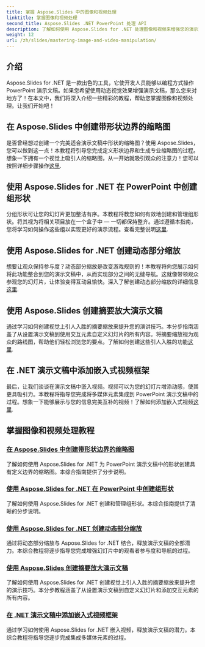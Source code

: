 ```yaml
---
title: 掌握 Aspose.Slides 中的图像和视频处理
linktitle: 掌握图像和视频处理
second_title: Aspose.Slides .NET PowerPoint 处理 API
description: 了解如何使用 Aspose.Slides for .NET 处理图像和视频来增强您的演示文稿。本综合指南涵盖了分步教程。
weight: 12
url: /zh/slides/mastering-image-and-video-manipulation/
---
```

## 介绍

Aspose.Slides for .NET 是一款出色的工具，它使开发人员能够以编程方式操作 PowerPoint 演示文稿。如果您希望使用动态视觉效果增强演示文稿，那么您来对地方了！在本文中，我们将深入介绍一些精彩的教程，帮助您掌握图像和视频处理。让我们开始吧！

## 在 Aspose.Slides 中创建带形状边界的缩略图

是否曾经想过创建一个完美适合演示文稿中形状的缩略图？使用 Aspose.Slides，您可以做到这一点！本教程将引导您完成定义形状边界和生成专业缩略图的过程。想象一下拥有一个视觉上吸引人的缩略图，从一开始就吸引观众的注意力！您可以按照详细步骤操作[这里](./create-thumbnail-bounds-shape/).

## 使用 Aspose.Slides for .NET 在 PowerPoint 中创建组形状

分组形状可让您的幻灯片更加整洁有序。本教程将教您如何有效地创建和管理组形状。将其视为将相关项目放在一个盒子中 — 一切都保持整齐。通过遵循本指南，您将学习如何操作这些组以实现更好的演示流程。查看完整说明[这里](./create-group-shapes/).

## 使用 Aspose.Slides for .NET 创建动态部分缩放

想要让观众保持参与度？动态部分缩放是改变游戏规则的！本教程将向您展示如何将此功能整合到您的演示文稿中，从而实现部分之间的无缝导航。这就像带领观众参观您的幻灯片，让体验变得互动且愉快。深入了解创建动态部分缩放的详细信息[这里](./create-dynamic-section-zoom/).

## 使用 Aspose.Slides 创建摘要放大演示文稿

通过学习如何创建视觉上引人入胜的摘要缩放来提升您的演讲技巧。本分步指南涵盖了从设置演示文稿到使用交互元素自定义幻灯片的所有内容。将摘要缩放视为观众的路线图，帮助他们轻松浏览您的要点。了解如何创建这些引人入胜的功能[这里](./create-summary-zoom/).

## 在 .NET 演示文稿中添加嵌入式视频框架

最后，让我们谈谈在演示文稿中嵌入视频。视频可以为您的幻灯片增添动感，使其更具吸引力。本教程将指导您完成将多媒体元素集成到 PowerPoint 演示文稿中的过程。想象一下能够展示与您的信息完美互补的视频！了解如何添加嵌入式视频[这里](./add-embedded-videos-frame/).

## 掌握图像和视频处理教程
### [在 Aspose.Slides 中创建带形状边界的缩略图](./create-thumbnail-bounds-shape/)
了解如何使用 Aspose.Slides for .NET 为 PowerPoint 演示文稿中的形状创建具有定义边界的缩略图。本综合指南提供了分步说明。
### [使用 Aspose.Slides for .NET 在 PowerPoint 中创建组形状](./create-group-shapes/)
了解如何使用 Aspose.Slides for .NET 创建和管理组形状。本综合指南提供了清晰的分步说明。
### [使用 Aspose.Slides for .NET 创建动态部分缩放](./create-dynamic-section-zoom/)
通过将动态部分缩放与 Aspose.Slides for .NET 结合，释放演示文稿的全部潜力。本综合教程将逐步指导您完成增强幻灯片中的观看者参与度和导航的过程。
### [使用 Aspose.Slides 创建摘要放大演示文稿](./create-summary-zoom/)
了解如何使用 Aspose.Slides for .NET 创建视觉上引人入胜的摘要缩放来提升您的演示技巧。本分步教程涵盖了从设置演示文稿到自定义幻灯片和添加交互元素的所有内容。
### [在 .NET 演示文稿中添加嵌入式视频框架](./add-embedded-videos-frame/)
通过学习如何使用 Aspose.Slides for .NET 嵌入视频，释放演示文稿的潜力。本综合教程将指导您逐步完成集成多媒体元素的过程。